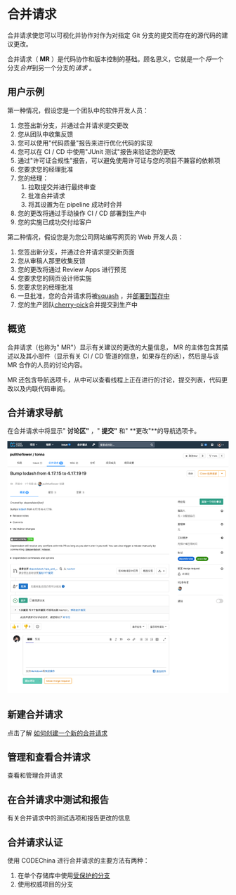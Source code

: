 # 合并请求[](#merge-request "Permalink")

合并请求使您可以可视化并协作对作为对指定 Git 分支的提交而存在的源代码的建议更改。

合并请求（ **MR** ）是代码协作和版本控制的基础。顾名思义，它就是一个*将*一个分支*合并*到另一个分支的*请求* 。

## 用户示例[](#use-cases "Permalink")

第一种情况，假设您是一个团队中的软件开发人员：

1.  您签出新分支，并通过合并请求提交更改
2.  您从团队中收集反馈
3.  您可以使用"代码质量"报告来进行优化代码的实现
4.  您可以在 CI / CD 中使用"JUnit 测试"报告来验证您的更改
5.  通过"许可证合规性"报告，可以避免使用许可证与您的项目不兼容的依赖项
6.  您要求您的经理批准
7.  您的经理：
    1.  拉取提交并进行最终审查
    2.  批准合并请求
    3.  将其设置为在 pipeline 成功时合并
8.  您的更改将通过手动操作 CI / CD 部署到生产中
9.  您的实施已成功交付给客户

第二种情况，假设您是为您公司网站编写网页的 Web 开发人员：

1.  您签出新分支，并通过合并请求提交新页面
2.  您从审稿人那里收集反馈
3.  您的更改将通过 Review Apps 进行预览
4.  您要求您的网页设计师实施
5.  您要求您的经理批准
6.  一旦批准，您的合并请求将被[squash](/docs/user/project/merge-request/squash) ，并[部署到暂存中](https://about.gitlab.com/blog/2016/08/26/ci-deployment-and-environments/)
7.  您的生产团队[cherry-pick](/docs/user/project/merge-request/cherry-pick)合并提交到生产中

## 概览[](#overview "Permalink")

合并请求（也称为" MR"）显示有关建议的更改的大量信息， MR 的主体包含其描述以及其小部件（显示有关 CI / CD 管道的信息，如果存在的话），然后是与该 MR 合作的人员的讨论内容。

MR 还包含导航选项卡，从中可以查看线程上正在进行的讨论，提交列表，代码更改以及内联代码审阅。

## 合并请求导航[](#merge-request-navigation-tabs-at-the-top "Permalink")

在合并请求中将显示" **讨论区"** ，" **提交"** 和" **更改"**的导航选项卡。

[![Merge request tab positions](/docs/img/merge_request_tab_position_v12_6.png)](/docs/img/merge_request_tab_position_v12_6.png)

## 新建合并请求[](#creating-merge-requests "Permalink")

点击了解 [如何创建一个新的合并请求](/docs/user/project/merge-request/create-merge-request)

## 管理和查看合并请求[](#reviewing-and-managing-merge-requests "Permalink")

查看和管理合并请求

## 在合并请求中测试和报告[](#testing-and-reports-in-merge-requests "Permalink")

有关合并请求中的测试选项和报告更改的信息

## 合并请求认证[](#authorization-for-merge-requests "Permalink")

使用 CODEChina 进行合并请求的主要方法有两种：

1.  在单个存储库中使用[受保护的分支](/docs/user/project/protected-branch)
2.  使用权威项目的分支